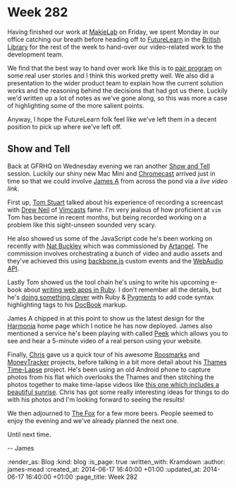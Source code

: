 Week 282
========

Having finished our work at [MakieLab][] on Friday, we spent Monday in our office catching our breath before heading off to [FutureLearn][] in the [British Library][] for the rest of the week to hand-over our video-related work to the development team.

We find that the best way to hand over work like this is to [pair program][] on some real user stories and I think this worked pretty well. We also did a presentation to the wider product team to explain how the current solution works and the reasoning behind the decisions that had got us there. Luckily we'd written up a lot of notes as we've gone along, so this was more a case of highlighting some of the more salient points.

Anyway, I hope the FutureLearn folk feel like we've left them in a decent position to pick up where we've left off.

## Show and Tell

Back at GFRHQ on Wednesday evening we ran another [Show and Tell][] session. Luckily our shiny new Mac Mini and [Chromecast][] arrived just in time so that we could involve [James A][] from across the pond via a _live video link_.

First up, [Tom Stuart][] talked about his experience of recording a screencast with [Drew Neil][] of [Vimcasts][] fame. I'm very jealous of how proficient at `vim` Tom has become in recent months, but being recorded working on a problem like this sight-unseen sounded very scary.

He also showed us some of the JavaScript code he's been working on recently with [Nat Buckley][] which was commissioned by [Artangel][]. The commission involves orchestrating a bunch of video and audio assets and they've achieved this using [backbone.js][] custom events and the [WebAudio API][].

Lastly Tom showed us the tool chain he's using to write his upcoming e-book about [writing web apps in Ruby][ruby-web-app-ebook]. I don't remember all the details, but he's [doing something clever][highlight-gist] with Ruby & [Pygments][] to add code syntax highlighting tags to his [DocBook][] markup.

James A chipped in at this point to show us the latest design for the [Harmonia][] home page which I notice he has now deployed. James also mentioned a service he's been playing with called [Peek][] which allows you to see and hear a 5-minute video of a real person using your website.

Finally, [Chris][] gave us a quick tour of his awesome [Roosmarks][] and [MoneyTracker][] projects, before talking in a bit more detail about his [Thames Time-Lapse][] project. He's been using an old Android phone to capture photos from his flat which overlooks the Thames and then stitching the photos together to make time-lapse videos like [this one which includes a beautiful sunrise][sample-time-lapse-video]. Chris has got some really interesting ideas for things to do with his photos and I'm looking forward to seeing the results!

We then adjourned to [The Fox][] for a few more beers. People seemed to enjoy the evening and we've already planned the next one.

Until next time.

-- James


[MakieLab]: http://www.makieworld.com/
[FutureLearn]: https://www.futurelearn.com/
[British Library]: http://www.bl.uk/
[pair program]: http://www.extremeprogramming.org/rules/pair.html
[Show and Tell]: /week-274#show-and-tell
[Chromecast]: http://www.google.co.uk/intl/en_uk/chrome/devices/chromecast/
[James A]: https://twitter.com/lazyatom
[Tom Stuart]: https://twitter.com/tomstuart
[Drew Neil]: http://twitter.com/nelstrom
[Vimcasts]: http://vimcasts.org/
[Nat Buckley]: https://twitter.com/ntlk
[backbone.js]: http://backbonejs.org/
[WebAudio API]: http://www.w3.org/TR/webaudio/
[Artangel]: http://www.artangel.org.uk/
[ruby-web-app-ebook]: http://rubywebapp.com/
[highlight-gist]: https://gist.github.com/tomstuart/4462577
[Pygments]: http://pygments.org/
[DocBook]: http://www.docbook.org/
[XSL-FO]: http://www.xml.com/pub/a/2002/03/20/xsl-fo.html
[Harmonia]: https://harmonia.io/
[Peek]: http://peek.usertesting.com/
[Chris]: /chris-roos
[Roosmarks]: https://github.com/chrisroos/roosmarks
[MoneyTracker]: https://github.com/chrisroos/money-tracker
[Thames Time-Lapse]: https://github.com/chrisroos/thames-time-lapse
[sample-time-lapse-video]: https://thames-time-lapse.s3.amazonaws.com/videos/2014-06-08.800x600.mp4
[The Fox]: http://www.thefoxpublichouse.co.uk/


:render_as: Blog
:kind: blog
:is_page: true
:written_with: Kramdown
:author: james-mead
:created_at: 2014-06-17 16:40:00 +01:00
:updated_at: 2014-06-17 16:40:00 +01:00
:page_title: Week 282

